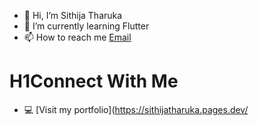 - 👋 Hi, I’m Sithija Tharuka
- 🌱 I’m currently learning Flutter
- 📫 How to reach me [Email](sithijatharuka03@gmail.com)


# H1**Connect With Me**
- 💻 [Visit my portfolio](https://sithijatharuka.pages.dev/

<!---
sithijatharuka/sithijatharuka is a ✨ special ✨ repository because its `README.md` (this file) appears on your GitHub profile.
You can click the Preview link to take a look at your changes.
--->
